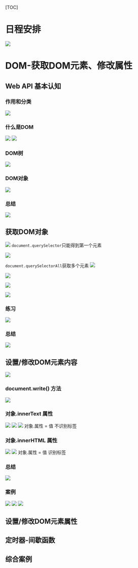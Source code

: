 [TOC]
# 日程安排
![](2022-09-14-16-26-06.png)
# DOM-获取DOM元素、修改属性
## Web API 基本认知
### 作用和分类
![](2022-09-14-16-48-07.png)
### 什么是DOM
![](2022-09-14-16-53-24.png)
![](2022-09-14-16-55-09.png)
### DOM树
![](2022-09-14-16-56-44.png)

### DOM对象
![](2022-09-14-17-10-42.png)
### 总结
![](2022-09-14-17-20-13.png)


## 获取DOM对象
![](2022-09-14-17-28-10.png)
`document.querySelector`只能得到第一个元素

![](2022-09-14-17-49-33.png)

`document.querySelectorAll`获取多个元素
![](2022-09-14-17-41-21.png)

![](2022-09-14-17-43-21.png)

![](2022-09-14-17-48-10.png)

![](2022-09-14-17-54-10.png)

### 练习
![](2022-09-14-17-53-34.png)
### 总结
![](2022-09-14-17-57-16.png)
## 设置/修改DOM元素内容
![](2022-09-15-10-23-15.png)
### document.write() 方法
![](2022-09-15-10-24-02.png)
### 对象.innerText 属性
![](2022-09-15-10-24-42.png)
![](2022-09-15-10-40-04.png)
![](2022-09-15-10-40-40.png)
对象.属性 = 值    不识别标签
### 对象.innerHTML 属性
![](2022-09-15-10-41-48.png)
![](2022-09-15-10-42-14.png)
对象.属性 = 值    识别标签
### 总结
![](2022-09-15-10-43-49.png)

### 案例
![](2022-09-15-11-01-04.png)
![](2022-09-15-11-08-49.png)
![](2022-09-15-11-00-40.png)
## 设置/修改DOM元素属性



## 定时器-间歇函数


## 综合案例

